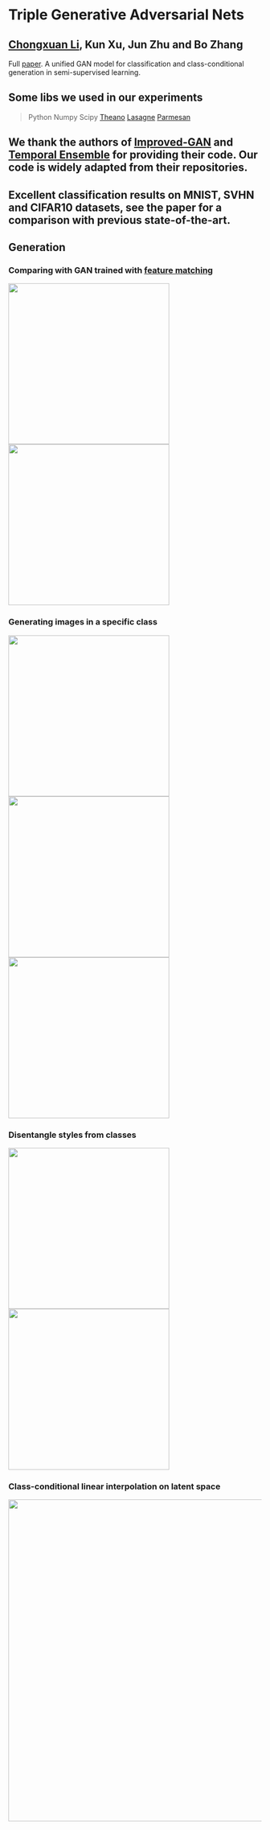 # Triple Generative Adversarial Nets
## [Chongxuan Li](https://github.com/zhenxuan00), Kun Xu, Jun Zhu and Bo Zhang

Full [paper](https://arxiv.org/abs/1703.02291). A unified GAN model for classification and class-conditional generation in semi-supervised learning.

## Some libs we used in our experiments
> Python
> Numpy
> Scipy
> [Theano](https://github.com/Theano/Theano)
> [Lasagne](https://github.com/Lasagne/Lasagne)
> [Parmesan](https://github.com/casperkaae/parmesan)

## We thank the authors of [Improved-GAN](https://github.com/openai/improved-gan) and [Temporal Ensemble](https://github.com/smlaine2/tempens) for providing their code. Our code is widely adapted from their repositories.

## Excellent classification results on MNIST, SVHN and CIFAR10 datasets, see the paper for a comparison with previous state-of-the-art.

## Generation

### Comparing with GAN trained with [feature matching](https://arxiv.org/abs/1606.03498)
<img src="https://github.com/zhenxuan00/triple-gan/blob/master/images/mnist_fm.png" width="320">  <img src="https://github.com/zhenxuan00/triple-gan/blob/master/images/mnist_random.png" width="320">

### Generating images in a specific class
<img src="https://github.com/zhenxuan00/triple-gan/blob/master/images/class-0.png" width="320">  <img src="https://github.com/zhenxuan00/triple-gan/blob/master/images/class-2.png" width="320">  <img src="https://github.com/zhenxuan00/triple-gan/blob/master/images/class-7.png" width="320">

### Disentangle styles from classes
<img src="https://github.com/zhenxuan00/triple-gan/blob/master/images/svhn_data.png" width="320">  <img src="https://github.com/zhenxuan00/triple-gan/blob/master/images/svhn_share_z.png" width="320">

### Class-conditional linear interpolation on latent space
<img src="https://github.com/zhenxuan00/triple-gan/blob/master/images/svhn_linear.png" width="640">
